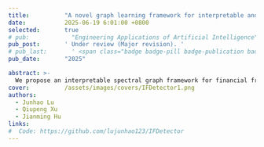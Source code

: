 ```yaml
---
title:          "A novel graph learning framework for interpretable and imbalance financial fraud detection"
date:           2025-06-19 6:01:00 +0800
selected:       true
# pub:            "Engineering Applications of Artificial Intelligence"
pub_post:       ' Under review (Major revision). '
# pub_last:       ' <span class="badge badge-pill badge-publication badge-success">Q1</span>'
pub_date:       "2025"

abstract: >-
  We propose an interpretable spectral graph framework for financial fraud detection that tackles imbalance and adversarial challenges.
cover:          /assets/images/covers/IFDetector1.png
authors:
  - Junhao Lu
  - Qiupeng Xu
  - Jianming Hu
links:
#  Code: https://github.com/lujunhao123/IFDetector
---
```




